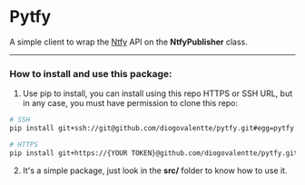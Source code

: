 # Pytfy

A simple client to wrap the [Ntfy](https://github.com/binwiederhier/ntfy) API on the **NtfyPublisher** class.

---

### How to install and use this package:
1. Use pip to install, you can install using this repo HTTPS or SSH URL, but in any case, you must have permission to clone this repo:
```sh
# SSH
pip install git+ssh://git@github.com/diogovalentte/pytfy.git#egg=pytfy --upgrade

# HTTPS
pip install git+https://{YOUR TOKEN}@github.com/diogovalentte/pytfy.git#egg=pytfy --upgrade
```
2. It's a simple package, just look in the **src/** folder to know how to use it.
